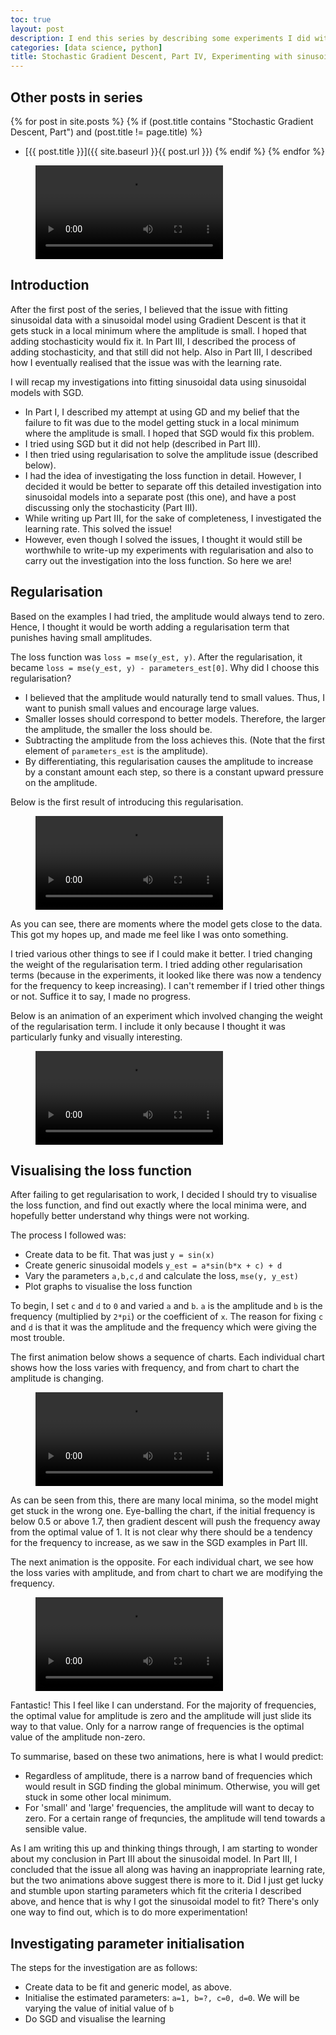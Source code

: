 ```yaml
---
toc: true
layout: post
description: I end this series by describing some experiments I did with the sinusoidal case, before I realised that the learning rate was too big. Spoiler alert: turns out my first instincts from Part I were correct all along.
categories: [data science, python]
title: Stochastic Gradient Descent, Part IV, Experimenting with sinusoidal case
---
```

## Other posts in series
{% for post in site.posts %}
{% if (post.title contains "Stochastic Gradient Descent, Part") and (post.title != page.title) %}
* [{{ post.title }}]({{ site.baseurl }}{{ post.url }})
{% endif %}
{% endfor %}


<figure class="video_container">
  <video controls="true" allowfullscreen="true">
    <source src="{{ site.baseurl }}/images/sgd1_linear_1.mp4" type="video/mp4">
  </video>
</figure>

## Introduction
After the first post of the series, I believed that the issue with fitting sinusoidal data with a sinusoidal model using Gradient Descent is that it gets stuck in a local minimum where the amplitude is small. I hoped that adding stochasticity would fix it. In Part III, I described the process of adding stochasticity, and that still did not help. Also in Part III, I described how I eventually realised that the issue was with the learning rate.

I will recap my investigations into fitting sinusoidal data using sinusoidal models with SGD.
* In Part I, I described my attempt at using GD and my belief that the failure to fit was due to the model getting stuck in a local minimum where the amplitude is small. I hoped that SGD would fix this problem.
* I tried using SGD but it did not help (described in Part III).
* I then tried using regularisation to solve the amplitude issue (described below).
* I had the idea of investigating the loss function in detail. However, I decided it would be better to separate off this detailed investigation into sinusoidal models into a separate post (this one), and have a post discussing only the stochasticity (Part III).
* While writing up Part III, for the sake of completeness, I investigated the learning rate. This solved the issue!
* However, even though I solved the issues, I thought it would still be worthwhile to write-up my experiments with regularisation and also to carry out the investigation into the loss function. So here we are!


## Regularisation
Based on the examples I had tried, the amplitude would always tend to zero. Hence, I thought it would be worth adding a regularisation term that punishes having small amplitudes.

The loss function was `loss = mse(y_est, y)`. After the regularisation, it became `loss = mse(y_est, y) - parameters_est[0]`.  Why did I choose this regularisation?

* I believed that the amplitude would naturally tend to small values. Thus, I want to punish small values and encourage large values.
* Smaller losses should correspond to better models. Therefore, the larger the amplitude, the smaller the loss should be.
* Subtracting the amplitude from the loss achieves this. (Note that the first element of `parameters_est` is the amplitude).
* By differentiating, this regularisation causes the amplitude to increase by a constant amount each step, so there is a constant upward pressure on the amplitude.

Below is the first result of introducing this regularisation.

<figure class="video_container">
  <video controls="true" allowfullscreen="true">
    <source src="{{ site.baseurl }}/images/sgd4_sin1.mp4" type="video/mp4">
  </video>
</figure>

As you can see, there are moments where the model gets close to the data. This got my hopes up, and made me feel like I was onto something.

I tried various other things to see if I could make it better. I tried changing the weight of the regularisation term. I tried adding other regularisation terms (because in the experiments, it looked like there was now a tendency for the frequency to keep increasing). I can't remember if I tried other things or not. Suffice it to say, I made no progress.

Below is an animation of an experiment which involved changing the weight of the regularisation term. I include it only because I thought it was particularly funky and visually interesting.

<figure class="video_container">
  <video controls="true" allowfullscreen="true">
    <source src="{{ site.baseurl }}/images/sgd4_sin2.mp4" type="video/mp4">
  </video>
</figure>


## Visualising the loss function
After failing to get regularisation to work, I decided I should try to visualise the loss function, and find out exactly where the local minima were, and hopefully better understand why things were not working.

The process I followed was:
* Create data to be fit. That was just `y = sin(x)`
* Create generic sinusoidal models `y_est = a*sin(b*x + c) + d`
* Vary the parameters `a,b,c,d` and calculate the loss, `mse(y, y_est)`
* Plot graphs to visualise the loss function

To begin, I set `c` and `d` to `0` and varied `a` and `b`. `a` is the amplitude and `b` is the frequency (multiplied by `2*pi`) or the coefficient of `x`. The reason for fixing `c` and `d` is that it was the amplitude and the frequency which were giving the most trouble.


The first animation below shows a sequence of charts. Each individual chart shows how the loss varies with frequency, and from chart to chart the amplitude is changing.

<figure class="video_container">
  <video controls="true" allowfullscreen="true">
    <source src="{{ site.baseurl }}/images/sgd4_loss_vs_freq.mp4" type="video/mp4">
  </video>
</figure>

As can be seen from this, there are many local minima, so the model might get stuck in the wrong one. Eye-balling the chart, if the initial frequency is below 0.5 or above 1.7, then gradient descent will push the frequency away from the optimal value of 1. It is not clear why there should be a tendency for the frequency to increase, as we saw in the SGD examples in Part III.

The next animation is the opposite. For each individual chart, we see how the loss varies with amplitude, and from chart to chart we are modifying the frequency.

<figure class="video_container">
  <video controls="true" allowfullscreen="true">
    <source src="{{ site.baseurl }}/images/sgd4_loss_vs_amp.mp4" type="video/mp4">
  </video>
</figure>

Fantastic! This I feel like I can understand. For the majority of frequencies, the optimal value for amplitude is zero and the amplitude will just slide its way to that value. Only for a narrow range of frequencies is the optimal value of the amplitude non-zero.

To summarise, based on these two animations, here is what I would predict:
* Regardless of amplitude, there is a narrow band of frequencies which would result in SGD finding the global minimum. Otherwise, you will get stuck in some other local minimum.
* For 'small' and 'large' frequencies, the amplitude will want to decay to zero. For a certain range of frequncies, the amplitude will tend towards a sensible value.

As I am writing this up and thinking things through, I am starting to wonder about my conclusion in Part III about the sinusoidal model. In Part III, I concluded that the issue all along was having an inappropriate learning rate, but the two animations above suggest there is more to it. Did I just get lucky and stumble upon starting parameters which fit the criteria I described above, and hence that is why I got the sinusoidal model to fit?  There's only one way to find out, which is to do more experimentation!

## Investigating parameter initialisation
The steps for the investigation are as follows:
* Create data to be fit and generic model, as above.
* Initialise the estimated parameters: `a=1, b=?, c=0, d=0`. We will be varying the value of initial value of `b`
* Do SGD and visualise the learning
